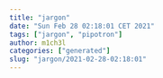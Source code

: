 ```yaml
---
title: "jargon"
date: "Sun Feb 28 02:18:01 CET 2021"
tags: ["jargon", "pipotron"]
author: m1ch3l
categories: ["generated"]
slug: "jargon/2021-02-28-02:18:01"
---
```



